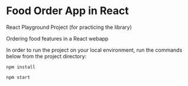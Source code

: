 # Food Order App in React

React Playground Project (for practicing the library)

Ordering food features in a React webapp

In order to run the project on your local environment, run the commands below from the project directory:

`npm install`

`npm start`
